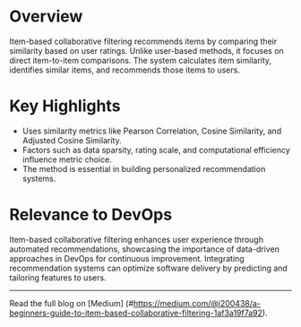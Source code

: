 # Overview
Item-based collaborative filtering recommends items by comparing their similarity based on user ratings. Unlike user-based methods, it focuses on direct item-to-item comparisons. The system calculates item similarity, identifies similar items, and recommends those items to users.

# Key Highlights
- Uses similarity metrics like Pearson Correlation, Cosine Similarity, and Adjusted Cosine Similarity.
- Factors such as data sparsity, rating scale, and computational efficiency influence metric choice.
- The method is essential in building personalized recommendation systems.

# Relevance to DevOps
Item-based collaborative filtering enhances user experience through automated recommendations, showcasing the importance of data-driven approaches in DevOps for continuous improvement. Integrating recommendation systems can optimize software delivery by predicting and tailoring features to users.

---

Read the full blog on [Medium] (#https://medium.com/@i200438/a-beginners-guide-to-item-based-collaborative-filtering-1af3a19f7a92).
